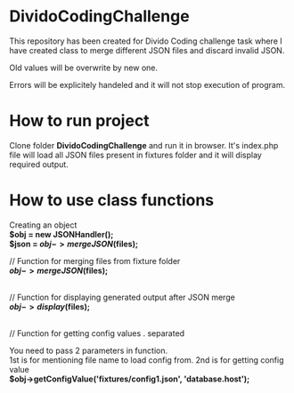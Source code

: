 # DividoCodingChallenge

This repository has been created for Divido Coding challenge task where I have created class to merge different JSON files and discard invalid JSON.

Old values will be overwrite by new one.

Errors will be explicitely handeled and it will not stop execution of program.

# How to run project

Clone folder **DividoCodingChallenge** and run it in browser. It's index.php file will load all JSON files present in fixtures folder and it will display required output.

# How to use class functions
Creating an object<br/>
**$obj = new JSONHandler();<br/>
$json = $obj->mergeJSON($files);**<br/>

// Function for merging files from fixture folder<br/>
**$obj->mergeJSON($files);**<br/><br/>

// Function for displaying generated output after JSON merge<br/>
**$obj->display($files);**<br/><br/>

// Function for getting config values . separated<br/>

You need to pass 2 parameters in function.<br/>
1st is for mentioning file name to load config from. 2nd is for getting config value<br/>
**$obj->getConfigValue('fixtures/config1.json', 'database.host');**
